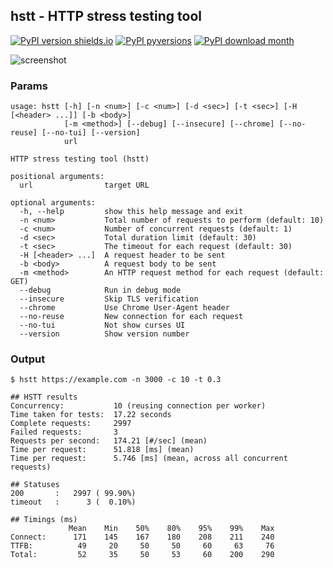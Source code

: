 ## hstt - HTTP stress testing tool

[![PyPI version shields.io](https://img.shields.io/pypi/v/hstt.svg)](https://pypi.org/project/hstt/)
[![PyPI pyversions](https://img.shields.io/pypi/pyversions/hstt.svg)](https://pypi.org/project/hstt/)
[![PyPI download month](https://img.shields.io/pypi/dm/hstt.svg)](https://pypi.org/project/hstt/)

![screenshot](https://user-images.githubusercontent.com/2664578/130337933-40b131e0-2f27-4f77-a389-c3ecc0668b00.gif)

### Params

```
usage: hstt [-h] [-n <num>] [-c <num>] [-d <sec>] [-t <sec>] [-H [<header> ...]] [-b <body>]
            [-m <method>] [--debug] [--insecure] [--chrome] [--no-reuse] [--no-tui] [--version]
            url

HTTP stress testing tool (hstt)

positional arguments:
  url                target URL

optional arguments:
  -h, --help         show this help message and exit
  -n <num>           Total number of requests to perform (default: 10)
  -c <num>           Number of concurrent requests (default: 1)
  -d <sec>           Total duration limit (default: 30)
  -t <sec>           The timeout for each request (default: 30)
  -H [<header> ...]  A request header to be sent
  -b <body>          A request body to be sent
  -m <method>        An HTTP request method for each request (default: GET)
  --debug            Run in debug mode
  --insecure         Skip TLS verification
  --chrome           Use Chrome User-Agent header
  --no-reuse         New connection for each request
  --no-tui           Not show curses UI
  --version          Show version number
```

### Output

```
$ hstt https://example.com -n 3000 -c 10 -t 0.3

## HSTT results
Concurrency:           10 (reusing connection per worker)
Time taken for tests:  17.22 seconds
Complete requests:     2997
Failed requests:       3
Requests per second:   174.21 [#/sec] (mean)
Time per request:      51.818 [ms] (mean)
Time per request:      5.746 [ms] (mean, across all concurrent requests)

## Statuses
200       :   2997 ( 99.90%)
timeout   :      3 (  0.10%)

## Timings (ms)
             Mean    Min    50%    80%    95%    99%    Max
Connect:      171    145    167    180    208    211    240
TTFB:          49     20     50     50     60     63     76
Total:         52     35     50     53     60    200    290
```
